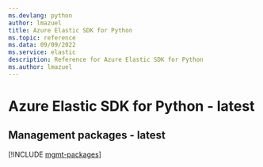 ```yaml
---
ms.devlang: python
author: lmazuel
title: Azure Elastic SDK for Python
ms.topic: reference
ms.data: 09/09/2022
ms.service: elastic
description: Reference for Azure Elastic SDK for Python
ms.author: lmazuel
---
```

# Azure Elastic SDK for Python - latest

## Management packages - latest
[!INCLUDE [mgmt-packages](elastic-mgmt-index.md)]
